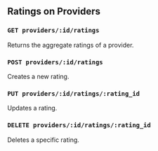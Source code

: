 ## Ratings on Providers

### `GET providers/:id/ratings`

Returns the aggregate ratings of a provider.

### `POST providers/:id/ratings`

Creates a new rating.

### `PUT providers/:id/ratings/:rating_id`

Updates a rating.

### `DELETE providers/:id/ratings/:rating_id`

Deletes a specific rating.
